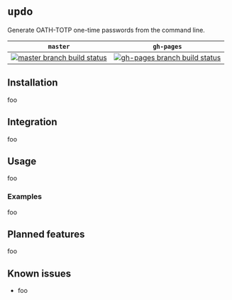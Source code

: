 # `updo`
 
Generate OATH-TOTP one-time passwords from the command line.

<table>
  <thead>
    <tr>
      <th>
        <code>master</code>
      </th>
      <th>
        <code>gh-pages</code>
      </th>
    </tr>
  </thead>
  <tbody>
    <tr>
      <td>
        <a href="https://travis-ci.com/daveio/updo/branches" rel="nofollow">
          <img src="https://travis-ci.com/daveio/updo.svg?branch=master" alt="master branch build status">
        </a>
      </td>
      <td>
        <a href="https://travis-ci.com/daveio/updo/branches" rel="nofollow">
          <img src="https://travis-ci.com/daveio/updo.svg?branch=gh-pages" alt="gh-pages branch build status">
        </a>
      </td>
    </tr>
  </tbody>
</table>

## Installation

foo

## Integration

foo

## Usage

foo

### Examples

foo

## Planned features

foo

## Known issues

* foo

[link-zsh-updo]: https://github.com/daveio/zsh-updo
[link-updo-releases]: https://github.com/daveio/updo/releases
[link-open-feature-request]: https://github.com/daveio/updo/issues/new?assignees=&labels=&template=feature_request.md&title=
